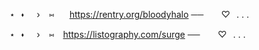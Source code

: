 <picture>
  <source media="(prefers-color-scheme: dark)" srcset="https://64.media.tumblr.com/b2e03b592caf3cb9e03e1ffa6d05e3fb/113aae027868a3e7-13/s400x600/3b9752b82a3526bc6f037641e5c8719e322eb2a5.pnj">
  <source media="(prefers-color-scheme: darl)" srcset="https://64.media.tumblr.com/b2e03b592caf3cb9e03e1ffa6d05e3fb/113aae027868a3e7-13/s400x600/3b9752b82a3526bc6f037641e5c8719e322eb2a5.pnj">
  <img alt="" src="https://64.media.tumblr.com/b2e03b592caf3cb9e03e1ffa6d05e3fb/113aae027868a3e7-13/s400x600/3b9752b82a3526bc6f037641e5c8719e322eb2a5.pnj">
</picture>

⋆⠀⬪⠀⠀› ⠀⑅⠀⠀ https://rentry.org/bloodyhalo ── ⠀ ⠀♡⠀. . . ⠀ 

⋆⠀⬪⠀⠀› ⠀⑅⠀  https://listography.com/surge  ── ⠀ ⠀♡⠀. . . ⠀ 
